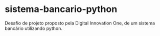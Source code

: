 # sistema-bancario-python
Desafio de projeto proposto pela Digital Innovation One, de um sistema bancário utilizando python.

